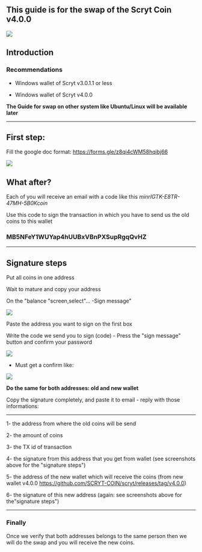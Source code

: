 ## This guide is for the swap of the Scryt Coin v4.0.0

<img src="https://raw.githubusercontent.com/SCRYT-COIN/scryt/master/images/scrytcoin.jpg">


## Introduction

### Recommendations ###

- Windows wallet of Scryt v3.0.1.1 or less 

- Windows wallet of Scryt v4.0.0

**The Guide for swap on other system like Ubuntu/Linux will be available later**

---

## First step:

Fill the google doc format:  https://forms.gle/z8qi4cWM58hqibj66

<img src="https://raw.githubusercontent.com/SCRYT-COIN/scryt/master/images/swap_guide/04.png">


## What after?

Each of you will receive an email with a code like this *minrIGTK-E8TR-47MH-5B0Kcoin*

Use this code to sign the transaction in which you have to send us the old coins to this wallet

### MB5NFeY1WUYap4hUUBxVBnPXSupRgqQvHZ ###


---


## Signature steps

Put all coins in one address 

Wait to mature and copy your address

 On the "balance "screen,select"... -Sign message"

<img src="https://raw.githubusercontent.com/SCRYT-COIN/scryt/master/images/swap_guide/01.png">

Paste the address you want to sign on the first box 

Write the code we send you to sign (code) - Press the "sign message" button and confirm your password

<img src="https://raw.githubusercontent.com/SCRYT-COIN/scryt/master/images/swap_guide/02.png">


- Must get a confirm like:

<img src="https://raw.githubusercontent.com/SCRYT-COIN/scryt/master/images/swap_guide/03.png">


**Do the same for both addresses: old and new wallet**

Copy the signature completely, and paste it to email - reply with those informations:

---

1- the address from where the old coins will be send

2- the amount of coins

3- the TX id  of transaction

4- the signature from this address that you get from wallet
(see screenshots above for the "signature steps")

5- the address of the new wallet which will receive the coins
(from new wallet v4.0.0 https://github.com/SCRYT-COIN/scryt/releases/tag/v4.0.0)

6- the signature of this new address (again: see screenshots above for the"signature steps")


---


### Finally ###

Once we verify that both addresses belongs to the same person then we will do the swap and you will receive the new coins.





